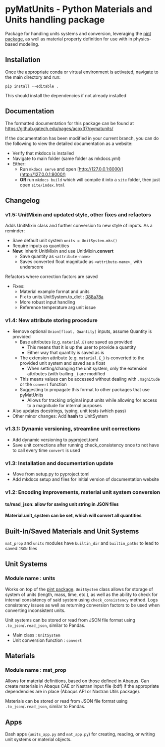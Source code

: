# pyMatUnits - Python Materials and Units handling package

Package for handling units systems and conversion, leveraging the 
[pint package](https://pint.readthedocs.io/en/stable/), as well as material property definition for use
with in physics-based modeling.

## Installation
Once the appropriate conda or virtual environment is activated, navigate to the main directory and run:

`pip install --editable .`

This should install the dependencies if not already installed

## Documentation
The formatted documentation for this package can be found at https://github.gatech.edu/pages/acox37/pymatunits/

If the documentation has been modified in your current branch, you can do the following to view the detailed documentation as a website:

- Verify that mkdocs is installed
-  Navigate to main folder (same folder as mkdocs.yml)
-  Either:
    - Run  `mkdocs serve` and open  [http://127.0.0.1:8000/](http://127.0.0.1:8000/)
    - **OR** run `mkdocs build` which will compile it into a `site` folder, then just open `site/index.html`

## Changelog

### v1.5: UnitMixin and updated style, other fixes and refactors
Adds UnitMixin class and further conversion to new style of inputs. As a reminder:
- Save default unit system `units = UnitSystem.mks()`
- Require inputs as quantities
- **New**: Inherit UnitMixin and use UnitMixin.__convert__
    - Save quantity as `<attribute-name>` 
    - Saves converted float magnitude as `<attribute-name>_` with underscore

Refactors where correction factors are saved

- Fixes:
    - Material example format and units
    - Fix to units.UnitSystem.to_dict : [088a78a](https://github.gatech.edu/acox37/pymatunits/commit/088a78a3b01c6580023e48d921ae999594a8762d)
    - More robust input handling
    - Reference temperature arg unit issue

### v1.4: New attribute storing procedure
- Remove optional `Union[float, Quantity]` inputs, assume Quantity is provided
    - Base attributes (e.g. `material.E`) are saved as provided
        - This means that it is up the user to provide a quantity
        - Either way that quantity is saved as is
    - The extension attribute (e.g. `material.E_`) is converted to the provided unit system and saved as a float
        - When setting/changing the unit system, only the extension attributes (with trailing `_`) are modified
    - This means values can be accessed without dealing with `.magnitude` or the `convert` function
    - Suggesting to propagate this format to other packages that use pyMatUnits
        - Allows for tracking original input units while allowing for access to a magnitude for internal purposes
- Also updates docstrings, typing, unit tests (which pass)
- Other minor changes: Add __hash__ to UnitSystem
### v1.3.1: Dynamic versioning, streamline unit corrections
- Add dynamic versioning to pyproject.toml
- Save unit corrections after running check_consistency once to not have to call every time `convert` is used
### v1.3: Installation and documentation update
- Move from setup.py to pyproject.toml
- Add mkdocs setup and files for initial version of documentation website
### v1.2: Encoding improvements, material unit system conversion
#### to/read_json: allow for saving unit string in JSON files
#### Material.unit_system can be set, which will convert all quantities

## Built-In/Saved Materials and Unit Systems
`mat_prop` and `units` modules have `builtin_dir` and `builtin_paths` to lead to saved `JSON` files

## Unit Systems

### Module name : **units**
Works on top of the [pint package](https://pint.readthedocs.io/en/stable/). `UnitSystem` class allows for
storage of system of units (length, mass, time, etc.), as well as the ability to check for internal
consistency of said system using `check_consistency` method. Logs consistency issues as well as returning
conversion factors to be used when converting inconsistent units.

Unit systems can be stored or read from JSON file format using `.to_json`/`.read_json`, similar to Pandas.

- Main class : `UnitSystem`
- Unit conversion function : `convert`

## Materials

### Module name : **mat_prop**
Allows for material definitions, based on those defined in Abaqus. Can create materials in Abaqus CAE or
Nastran input file (bdf) if the appropriate dependencies are in place (Abaqus API or Nastran Utils package). 

Materials can be stored or read from JSON file format using `.to_json`/`.read_json`, similar to Pandas.

## Apps
Dash apps (`units_app.py` and `mat_app.py`) for creating, reading, or writing unit systems or material
objects.
